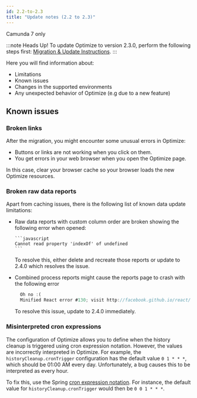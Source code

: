 ```yaml
---
id: 2.2-to-2.3
title: "Update notes (2.2 to 2.3)"
---
```


<span class="badge badge--platform">Camunda 7 only</span>

:::note Heads Up!
To update Optimize to version 2.3.0, perform the following steps first: [Migration & Update Instructions](./instructions.md).
:::

Here you will find information about:

- Limitations
- Known issues
- Changes in the supported environments
- Any unexpected behavior of Optimize (e.g due to a new feature)

## Known issues

### Broken links

After the migration, you might encounter some unusual errors in Optimize:

- Buttons or links are not working when you click on them.
- You get errors in your web browser when you open the Optimize page.

In this case, clear your browser cache so your browser loads the new Optimize resources.

### Broken raw data reports

Apart from caching issues, there is the following list of known data update limitations:

- Raw data reports with custom column order are broken showing the following error when opened:

      ```javascript
      Cannot read property 'indexOf' of undefined
      ```

  To resolve this, either delete and recreate those reports or update to 2.4.0 which resolves the issue.

- Combined process reports might cause the reports page to crash with the following error

  ```javascript
  	Oh no :(
  	Minified React error #130; visit http://facebook.github.io/react/docs/error-decoder.html?invariant=130&args[]=undefined&args[]= for the full message or use the non-minified dev environment for full errors and additional helpful warnings.
  ```

  To resolve this issue, update to 2.4.0 immediately.

### Misinterpreted cron expressions

The configuration of Optimize allows you to define when the history cleanup is triggered using cron expression notation. However, the values are incorrectly interpreted in Optimize. For example, the `historyCleanup.cronTrigger` configuration has the default value `0 1 * * *`, which should be 01:00 AM every day. Unfortunately, a bug causes this to be interpreted as every hour.

To fix this, use the Spring [cron expression notation](https://docs.spring.io/spring-framework/docs/5.1.0.RELEASE/javadoc-api/org/springframework/scheduling/support/CronSequenceGenerator.html). For instance, the default value for `historyCleanup.cronTrigger` would then be `0 0 1 * * *`.
